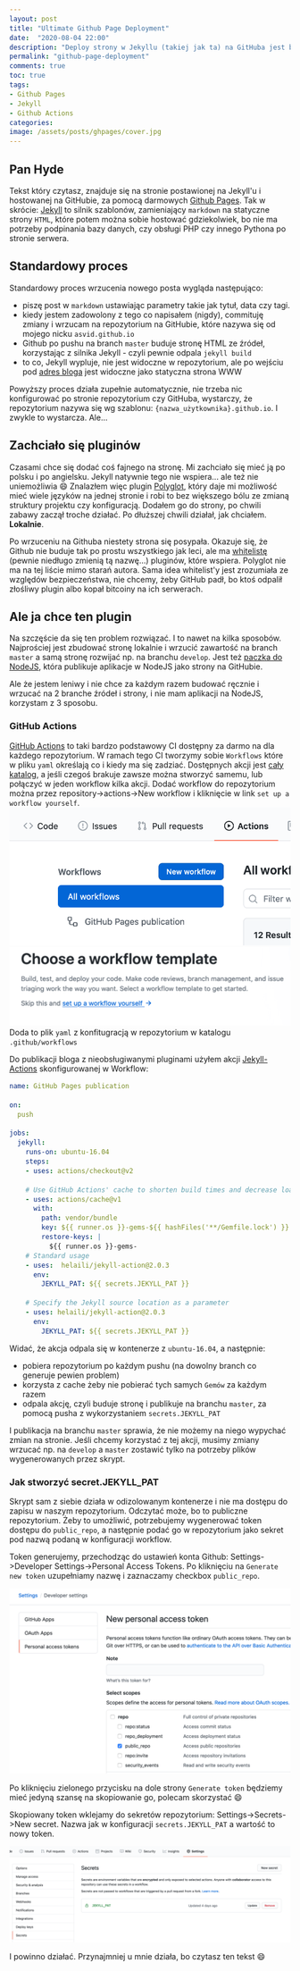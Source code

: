 ```yaml
---
layout: post
title: "Ultimate Github Page Deployment"
date:  "2020-08-04 22:00"
description: "Deploy strony w Jekyllu (takiej jak ta) na GitHuba jest bajecznie prosty. No chyba, że korzysta z pluginów spoza whitelisty... ale nadal da się to łatwo zrobić."
permalink: "github-page-deployment"
comments: true
toc: true
tags:
- Github Pages
- Jekyll
- Github Actions
categories:
image: /assets/posts/ghpages/cover.jpg
---
```


## Pan Hyde

Tekst który czytasz, znajduje się na stronie postawionej na Jekyll'u i hostowanej na GitHubie, za pomocą darmowych [Github Pages](https://pages.github.com/). 
Tak w skrócie: [Jekyll](https://jekyllrb.com/) to silnik szablonów, zamieniający `markdown` na statyczne strony `HTML`, które potem można sobie hostować gdziekolwiek,
bo nie ma potrzeby podpinania bazy danych, czy obsługi PHP czy innego Pythona po stronie serwera.

## Standardowy proces

Standardowy proces wrzucenia nowego posta wygląda następująco: 
- piszę post w `markdown` ustawiając parametry takie jak tytuł, data czy tagi.
- kiedy jestem zadowolony z tego co napisałem (nigdy), commituję zmiany i wrzucam na repozytorium na GitHubie, które nazywa się od mojego nicku `asvid.github.io`
- Github po pushu na branch `master` buduje stronę HTML ze źródeł, korzystając z silnika Jekyll - czyli pewnie odpala `jekyll build`
- to co, Jekyll wypluje, nie jest widoczne w repozytorium, ale po wejściu pod [adres bloga](https://asvid.github.io/pl/) jest widoczne jako statyczna strona WWW

Powyższy proces działa zupełnie automatycznie, nie trzeba nic konfigurować po stronie repozytorium czy GitHuba, wystarczy, że repozytorium nazywa się wg szablonu: `{nazwa_użytkownika}.github.io`.
I zwykle to wystarcza. Ale...

## Zachciało się pluginów

Czasami chce się dodać coś fajnego na stronę. Mi zachciało się mieć ją po polsku i po angielsku. Jekyll natywnie tego nie wspiera... ale też nie uniemożliwia :smile:
Znalazłem więc plugin [Polyglot](https://polyglot.untra.io/), który daje mi możliwość mieć wiele języków na jednej stronie i robi to bez większego bólu ze zmianą struktury projektu czy konfiguracją.
Dodałem go do strony, po chwili zabawy zaczął troche działać. Po dłuższej chwili działał, jak chciałem. **Lokalnie**.

Po wrzuceniu na Githuba niestety strona się posypała. Okazuje się, że Github nie buduje tak po prostu wszystkiego jak leci, 
ale ma [whitelistę](https://github.com/github/pages-gem/blob/master/lib/github-pages/plugins.rb#L20) (pewnie niedługo zmienią tą nazwę...) pluginów, które wspiera. 
Polyglot nie ma na tej liście mimo starań autora. Sama idea whitelist'y jest zrozumiała ze względów bezpieczeństwa, nie chcemy, żeby GitHub padł, bo ktoś odpalił złośliwy plugin albo kopał bitcoiny na ich serwerach.

## Ale ja chce ten plugin

Na szczęście da się ten problem rozwiązać. I to nawet na kilka sposobów. Najprościej jest zbudować stronę lokalnie i wrzucić zawartość na branch `master` a samą stronę rozwijać np. na branchu `develop`.
Jest też [paczka do NodeJS](https://www.npmjs.com/package/gh-pages), która publikuje aplikacje w NodeJS jako strony na GitHubie.

Ale że jestem leniwy i nie chce za każdym razem budować ręcznie i wrzucać na 2 branche źródeł i strony, i nie mam aplikacji na NodeJS, korzystam z 3 sposobu. 

### GitHub Actions

[GitHub Actions](https://github.com/features/actions) to taki bardzo podstawowy CI dostępny za darmo na dla każdego repozytorium. 
W ramach tego CI tworzymy sobie `Workflows` które w pliku `yaml` określają co i kiedy ma się zadziać. Dostępnych akcji jest [cały katalog](https://github.com/marketplace?type=actions),
a jeśli czegoś brakuje zawsze można stworzyć samemu, lub połączyć w jeden workflow kilka akcji.
Dodać workflow do repozytorium można przez repository->actions->New workflow i kliknięcie w link `set up a workflow yourself`.
![new workflow](assets/posts/ghpages/workflow.png)
![setup](assets/posts/ghpages/setup.png)
Doda to plik `yaml` z konfitugracją w repozytorium w katalogu `.github/workflows`

Do publikacji bloga z nieobsługiwanymi pluginami użyłem akcji [Jekyll-Actions](https://github.com/marketplace/actions/jekyll-actions) skonfigurowanej w Workflow:
```yaml
name: GitHub Pages publication

on:
  push
    
jobs:
  jekyll:
    runs-on: ubuntu-16.04
    steps:
    - uses: actions/checkout@v2

    # Use GitHub Actions' cache to shorten build times and decrease load on servers
    - uses: actions/cache@v1
      with:
        path: vendor/bundle
        key: ${{ runner.os }}-gems-${{ hashFiles('**/Gemfile.lock') }}
        restore-keys: |
          ${{ runner.os }}-gems-
    # Standard usage
    - uses:  helaili/jekyll-action@2.0.3
      env:
        JEKYLL_PAT: ${{ secrets.JEKYLL_PAT }}
    
    # Specify the Jekyll source location as a parameter
    - uses: helaili/jekyll-action@2.0.3
      env:
        JEKYLL_PAT: ${{ secrets.JEKYLL_PAT }}
```
Widać, że akcja odpala się w kontenerze z `ubuntu-16.04`, a następnie:
- pobiera repozytorium po każdym pushu (na dowolny branch co generuje pewien problem)
- korzysta z cache żeby nie pobierać tych samych `Gemów` za każdym razem
- odpala akcję, czyli buduje stronę i publikuje na branchu `master`, za pomocą pusha z wykorzystaniem `secrets.JEKYLL_PAT`

I publikacja na branchu `master` sprawia, że nie możemy na niego wypychać zmian na stronie. 
Jeśli chcemy korzystać z tej akcji, musimy zmiany wrzucać np. na `develop` a `master` zostawić tylko na potrzeby plików wygenerowanych przez skrypt.

### Jak stworzyć secret.JEKYLL_PAT

Skrypt sam z siebie działa w odizolowanym kontenerze i nie ma dostępu do zapisu w naszym repozytorium. Odczytać może, bo to publiczne repozytorium.
Żeby to umożliwić, potrzebujemy wygenerować token dostępu do `public_repo`, a następnie podać go w repozytorium jako sekret pod nazwą podaną w konfiguracji workflow.

Token generujemy, przechodząc do ustawień konta Github: Settings->Developer Settings->Personal Access Tokens. 
Po kliknięciu na `Generate new token` uzupełniamy nazwę i zaznaczamy checkbox `public_repo`.

![nowy token](assets/posts/ghpages/token.png)

Po kliknięciu zielonego przycisku na dole strony `Generate token` będziemy mieć jedyną szansę na skopiowanie go, polecam skorzystać :smile:

Skopiowany token wklejamy do sekretów repozytorium: Settings->Secrets->New secret. Nazwa jak w konfiguracji `secrets.JEKYLL_PAT` a wartość to nowy token.

![nowy secret](assets/posts/ghpages/secret.png)

I powinno działać. Przynajmniej u mnie działa, bo czytasz ten tekst :smile: